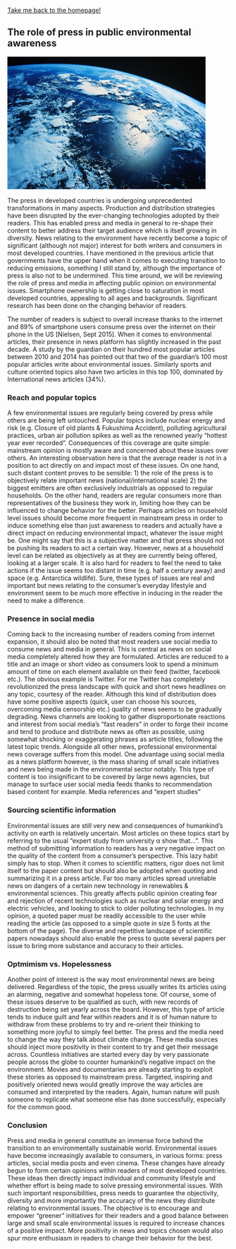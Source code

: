[Take me back to the homepage!](/index.md)

## The role of press in public environmental awareness

 <img src="planet.jpg" height="300" width="450">
 
 The press in developed countries is undergoing unprecedented transformations in many aspects. Production and distribution strategies have been disrupted by the ever-changing technologies adopted by their readers. This has enabled press and media in general to re-shape their content to better address their target audience which is itself growing in diversity. News relating to the environment have recently become a topic of significant (although not major) interest for both writers and consumers in most developed countries. I have mentioned in the previous article that governments have the upper hand when it comes to executing transition to reducing emissions, something I still stand by, although the importance of press is also not to be undermined. This time around, we will be reviewing the role of press and media in affecting public opinion on environmental issues. 
Smartphone ownership is getting close to saturation in most developed countries, appealing to all ages and backgrounds. Significant research has been done on the changing behavior of readers.

The number of readers is subject to overall increase thanks to the internet and 89% of smartphone users consume press over the internet on their phone in the US [Nielsen, Sept 2015]. When it comes to environmental articles, their presence in news platform has slightly increased in the past decade. A study by the guardian on their hundred most popular articles between 2010 and 2014 has pointed out that two of the guardian’s 100 most popular articles write about environmental issues. Similarly sports and culture oriented topics also have two articles in this top 100, dominated by International news articles (34%).

### Reach and popular topics

A few environmental issues are regularly being covered by press while others are being left untouched. Popular topics include nuclear energy and risk (e.g. Closure of old plants & Fukushima Accident), polluting agricultural practices, urban air pollution spikes as well as the renowned yearly “hottest year ever recorded”. Consequences of this coverage are quite simple: mainstream opinion is mostly aware and concerned about these issues over others. An interesting observation here is that the average reader is not in a position to act directly on and impact most of these issues. On one hand, such distant content proves to be sensible: 1) the role of the press is to objectively relate important news (national/international scale) 2) the biggest emitters are often exclusively industrials as opposed to regular households. On the other hand, readers are regular consumers more than representatives of the business they work in, limiting how they can be influenced to change behavior for the better. Perhaps articles on household level issues should become more frequent in mainstream press in order to induce something else than just awareness to readers and actually have a direct impact on reducing environmental impact, whatever the issue might be. One might say that this is a subjective matter and that press should not be pushing its readers to act a certain way. However, news at a household level can be related as objectively as at they are currently being offered, looking at a larger scale. It is also hard for readers to feel the need to take actions if the issue seems too distant in time (e.g. half a century away) and space (e.g. Antarctica wildlife). Sure, these types of issues are real and important but news relating to the consumer’s everyday lifestyle and environment seem to be much more effective in inducing in the reader the need to make a difference.

### Presence in social media

Coming back to the increasing number of readers coming from internet expansion, it should also be noted that most readers use social media to consume news and media in general. This is central as news on social media completely altered how they are formulated. Articles are reduced to a title and an image or short video as consumers look to spend a minimum amount of time on each element available on their feed (twitter, facebook etc.). The obvious example is Twitter. For me Twitter has completely revolutionized the press landscape with quick and short news headlines on any topic, courtesy of the reader. Although this kind of distribution does have some positive aspects (quick, user can choose his sources, overcoming media censorship etc.) quality of news seems to be gradually degrading. News channels are looking to gather disproportionate reactions and interest from social media’s “fast readers” in order to forge their income and tend to produce and distribute news as often as possible, using somewhat shocking or exaggerating phrases as article titles, following the latest topic trends. Alongside all other news, professional environmental news coverage suffers from this model. One advantage using social media as a news platform however, is the mass sharing of small scale initiatives and news being made in the environmental sector notably. This type of content is too insignificant to be covered by large news agencies, but manage to surface user social media feeds thanks to recommendation based content for example.
Media references and “expert studies”

### Sourcing scientific information

Environmental issues are still very new and consequences of humankind’s activity on earth is relatively uncertain. Most articles on these topics start by referring to the usual “expert study from university α show that…”. This method of submitting information to readers has a very negative impact on the quality of the content from a consumer’s perspective. This lazy habit simply has to stop. When it comes to scientific matters, rigor does not limit itself to the paper content but should also be adopted when quoting and summarizing it in a press article. Far too many articles spread unreliable news on dangers of a certain new technology in renewables & environmental sciences. This greatly affects public opinion creating fear and rejection of recent technologies such as nuclear and solar energy and electric vehicles, and looking to stick to older polluting technologies. In my opinion, a quoted paper must be readily accessible to the user while reading the article (as opposed to a simple quote in size 5 fonts at the bottom of the page). The diverse and repetitive landscape of scientific papers nowadays should also enable the press to quote several papers per issue to bring more substance and accuracy to their articles.

### Optmimism vs. Hopelessness

Another point of interest is the way most environmental news are being delivered. Regardless of the topic, the press usually writes its articles using an alarming, negative and somewhat hopeless tone. Of course, some of these issues deserve to be qualified as such, with new records of destruction being set yearly across the board. However, this type of article tends to induce guilt and fear within readers and it is of human nature to withdraw from these problems to try and re-orient their thinking to something more joyful to simply feel better.  The press and the media need to change the way they talk about climate change. These media sources should inject more positivity in their content to try and get their message across. Countless initiatives are started every day by very passionate people across the globe to counter humankind’s negative impact on the environment. Movies and documentaries are already starting to exploit these stories as opposed to mainstream press. Targeted, inspiring and positively oriented news would greatly improve the way articles are consumed and interpreted by the readers. Again, human nature will push someone to replicate what someone else has done successfully, especially for the common good. 

### Conclusion

Press and media in general constitute an immense force behind the transition to an environmentally sustainable world. Environmental issues have become increasingly available to consumers, in various forms: press articles, social media posts and even cinema. These changes have already begun to form certain opinions within readers of most developed countries. These ideas then directly impact individual and community lifestyle and whether effort is being made to solve pressing environmental issues. With such important responsibilities, press needs to guarantee the objectivity, diversity and more importantly the accuracy of the news they distribute relating to environmental issues. The objective is to encourage and empower “greener” initiatives for their readers and a good balance between large and small scale environmental issues is required to increase chances of a positive impact. More positivity in news and topics chosen would also spur more enthusiasm in readers to change their behavior for the best.  
